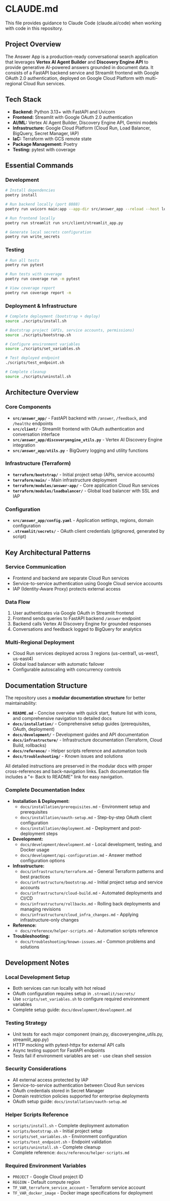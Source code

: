 # CLAUDE.md

This file provides guidance to Claude Code (claude.ai/code) when working with code in this repository.

## Project Overview

The Answer App is a production-ready conversational search application that leverages **Vertex AI Agent Builder** and **Discovery Engine API** to provide generative AI-powered answers grounded in document data. It consists of a FastAPI backend service and Streamlit frontend with Google OAuth 2.0 authentication, deployed on Google Cloud Platform with multi-regional Cloud Run services.

## Tech Stack

- **Backend:** Python 3.13+ with FastAPI and Uvicorn
- **Frontend:** Streamlit with Google OAuth 2.0 authentication  
- **AI/ML:** Vertex AI Agent Builder, Discovery Engine API, Gemini models
- **Infrastructure:** Google Cloud Platform (Cloud Run, Load Balancer, BigQuery, Secret Manager, IAP)
- **IaC:** Terraform with GCS remote state
- **Package Management:** Poetry
- **Testing:** pytest with coverage

## Essential Commands

### Development
```bash
# Install dependencies
poetry install

# Run backend locally (port 8888)
poetry run uvicorn main:app --app-dir src/answer_app --reload --host localhost --port 8888

# Run frontend locally
poetry run streamlit run src/client/streamlit_app.py

# Generate local secrets configuration
poetry run write_secrets
```

### Testing
```bash
# Run all tests
poetry run pytest

# Run tests with coverage
poetry run coverage run -m pytest

# View coverage report
poetry run coverage report -m
```

### Deployment & Infrastructure
```bash
# Complete deployment (bootstrap + deploy)
source ./scripts/install.sh

# Bootstrap project (APIs, service accounts, permissions)
source ./scripts/bootstrap.sh

# Configure environment variables
source ./scripts/set_variables.sh

# Test deployed endpoint
./scripts/test_endpoint.sh

# Complete cleanup
source ./scripts/uninstall.sh
```

## Architecture Overview

### Core Components
- **`src/answer_app/`** - FastAPI backend with `/answer`, `/feedback`, and `/healthz` endpoints
- **`src/client/`** - Streamlit frontend with OAuth authentication and conversation interface
- **`src/answer_app/discoveryengine_utils.py`** - Vertex AI Discovery Engine integration
- **`src/answer_app/utils.py`** - BigQuery logging and utility functions

### Infrastructure (Terraform)
- **`terraform/bootstrap/`** - Initial project setup (APIs, service accounts)
- **`terraform/main/`** - Main infrastructure deployment
- **`terraform/modules/answer-app/`** - Core application Cloud Run services
- **`terraform/modules/loadbalancer/`** - Global load balancer with SSL and IAP

### Configuration
- **`src/answer_app/config.yaml`** - Application settings, regions, domain configuration
- **`.streamlit/secrets/`** - OAuth client credentials (gitignored, generated by script)

## Key Architectural Patterns

### Service Communication
- Frontend and backend are separate Cloud Run services
- Service-to-service authentication using Google Cloud service accounts
- IAP (Identity-Aware Proxy) protects external access

### Data Flow
1. User authenticates via Google OAuth in Streamlit frontend
2. Frontend sends queries to FastAPI backend `/answer` endpoint
3. Backend calls Vertex AI Discovery Engine for grounded responses
4. Conversations and feedback logged to BigQuery for analytics

### Multi-Regional Deployment
- Cloud Run services deployed across 3 regions (us-central1, us-west1, us-east4)
- Global load balancer with automatic failover
- Configurable autoscaling with concurrency controls

## Documentation Structure

The repository uses a **modular documentation structure** for better maintainability:

- **`README.md`** - Concise overview with quick start, feature list with icons, and comprehensive navigation to detailed docs
- **`docs/installation/`** - Comprehensive setup guides (prerequisites, OAuth, deployment)
- **`docs/development/`** - Development guides and API documentation
- **`docs/infrastructure/`** - Infrastructure documentation (Terraform, Cloud Build, rollbacks)
- **`docs/reference/`** - Helper scripts reference and automation tools
- **`docs/troubleshooting/`** - Known issues and solutions

All detailed instructions are preserved in the modular docs with proper cross-references and back-navigation links. Each documentation file includes a "← Back to README" link for easy navigation.

### Complete Documentation Index
- **Installation & Deployment:**
  - `docs/installation/prerequisites.md` - Environment setup and prerequisites
  - `docs/installation/oauth-setup.md` - Step-by-step OAuth client configuration
  - `docs/installation/deployment.md` - Deployment and post-deployment steps
- **Development:**
  - `docs/development/development.md` - Local development, testing, and Docker usage
  - `docs/development/api-configuration.md` - Answer method configuration options
- **Infrastructure:**
  - `docs/infrastructure/terraform.md` - General Terraform patterns and best practices
  - `docs/infrastructure/bootstrap.md` - Initial project setup and service accounts
  - `docs/infrastructure/cloud-build.md` - Automated deployments and CI/CD
  - `docs/infrastructure/rollbacks.md` - Rolling back deployments and managing revisions
  - `docs/infrastructure/cloud_infra_changes.md` - Applying infrastructure-only changes
- **Reference:**
  - `docs/reference/helper-scripts.md` - Automation scripts reference
- **Troubleshooting:**
  - `docs/troubleshooting/known-issues.md` - Common problems and solutions

## Development Notes

### Local Development Setup
- Both services can run locally with hot reload
- OAuth configuration requires setup in `.streamlit/secrets/`
- Use `scripts/set_variables.sh` to configure required environment variables
- Complete setup guide: `docs/development/development.md`

### Testing Strategy
- Unit tests for each major component (main.py, discoveryengine_utils.py, streamlit_app.py)
- HTTP mocking with pytest-httpx for external API calls
- Async testing support for FastAPI endpoints
- Tests fail if environment variables are set - use clean shell session

### Security Considerations
- All external access protected by IAP
- Service-to-service authentication between Cloud Run services
- OAuth credentials stored in Secret Manager
- Domain restriction policies supported for enterprise deployments
- OAuth setup guide: `docs/installation/oauth-setup.md`

### Helper Scripts Reference
- `scripts/install.sh` - Complete deployment automation
- `scripts/bootstrap.sh` - Initial project setup
- `scripts/set_variables.sh` - Environment configuration
- `scripts/test_endpoint.sh` - Endpoint validation
- `scripts/uninstall.sh` - Complete cleanup
- Complete reference: `docs/reference/helper-scripts.md`

### Required Environment Variables
- `PROJECT` - Google Cloud project ID
- `REGION` - Default compute region  
- `TF_VAR_terraform_service_account` - Terraform service account
- `TF_VAR_docker_image` - Docker image specifications for deployment